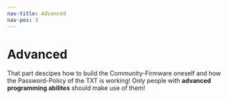 ```yaml
---
nav-title: Advanced
nav-pos: 3
---
```

# Advanced 
That part descipes how to build the Community-Firmware oneself and how the Password-Policy of the TXT is working!
Only people with **advanced programming abilites** should make use of them!